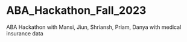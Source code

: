 # ABA_Hackathon_Fall_2023
ABA Hackathon with Mansi, Jiun, Shriansh, Priam, Danya with medical insurance data 
